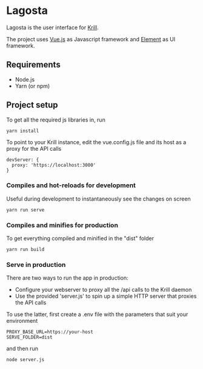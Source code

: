 # Lagosta

Lagosta is the user interface for [Krill](https://github.com/NLnetLabs/krill).

The project uses [Vue.js](https://vuejs.org/) as Javascript framework and [Element](https://element.eleme.io/) as UI framework.

## Requirements
* Node.js
* Yarn (or npm)

## Project setup
To get all the required js libraries in, run
```
yarn install
```

To point to your Krill instance, edit the vue.config.js file and its host as a proxy for the API calls
```
devServer: {
  proxy: 'https://localhost:3000'
}
```

### Compiles and hot-reloads for development
Useful during development to instantaneously see the changes on screen
```
yarn run serve
```

### Compiles and minifies for production
To get everything compiled and minified in the "dist" folder
```
yarn run build
```

### Serve in production
There are two ways to run the app in production:
* Configure your webserver to proxy all the /api calls to the Krill daemon
* Use the provided 'server.js' to spin up a simple HTTP server that proxies the API calls

To use the latter, first create a .env file with the parameters that suit your environment
```
PROXY_BASE_URL=https://your-host
SERVE_FOLDER=dist
```
and then run
```
node server.js
```